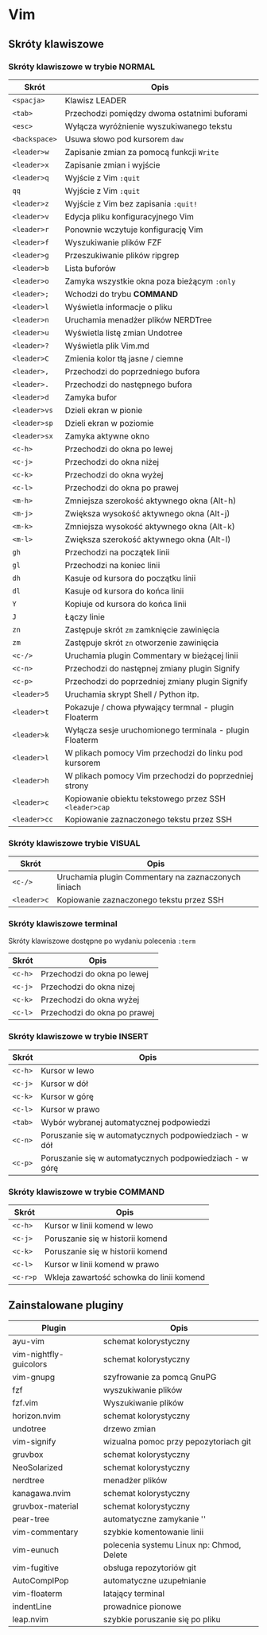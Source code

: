 # Vim

## Skróty klawiszowe

### Skróty klawiszowe w trybie NORMAL

| Skrót          | Opis                                                          |
|----------------|---------------------------------------------------------------|
| `<spacja>`     | Klawisz LEADER                                                |
| `<tab>`        | Przechodzi pomiędzy dwoma ostatnimi buforami                  |
| `<esc>`        | Wyłącza wyróżnienie wyszukiwanego tekstu                      |
| `<backspace>`  | Usuwa słowo pod kursorem `daw`                                |
| `<leader>w`    | Zapisanie zmian za pomocą funkcji `Write`                     |
| `<leader>x`    | Zapisanie zmian i wyjście                                     |
| `<leader>q`    | Wyjście z Vim `:quit`                                         |
| `qq`           | Wyjście z Vim `:quit`                                         |
| `<leader>z`    | Wyjście z Vim bez zapisania `:quit!`                          |
| `<leader>v`    | Edycja pliku konfiguracyjnego Vim                             |
| `<leader>r`    | Ponownie wczytuje konfigurację Vim                            |
| `<leader>f`    | Wyszukiwanie plików FZF                                       |
| `<leader>g`    | Przeszukiwanie plików ripgrep                                 |
| `<leader>b`    | Lista buforów                                                 |
| `<leader>o`    | Zamyka wszystkie okna poza bieżącym `:only`                   |
| `<leader>;`    | Wchodzi do trybu **COMMAND**                                  |
| `<leader>l`    | Wyświetla informacje o pliku                                  |
| `<leader>n`    | Uruchamia menadżer plików NERDTree                            |
| `<leader>u`    | Wyświetla listę zmian Undotree                                |
| `<leader>?`    | Wyświetla plik Vim.md                                         |
| `<leader>C`    | Zmienia kolor tłą jasne / ciemne                              |
| `<leader>,`    | Przechodzi do poprzedniego bufora                             |
| `<leader>.`    | Przechodzi do następnego bufora                               |
| `<leader>d`    | Zamyka bufor                                                  |
| `<leader>vs`   | Dzieli ekran w pionie                                         |
| `<leader>sp`   | Dzieli ekran w poziomie                                       |
| `<leader>sx`   | Zamyka aktywne okno                                           |
| `<c-h>`        | Przechodzi do okna po lewej                                   |
| `<c-j>`        | Przechodzi do okna niżej                                      |
| `<c-k>`        | Przechodzi do okna wyżej                                      |
| `<c-l>`        | Przechodzi do okna po prawej                                  |
| `<m-h>`        | Zmniejsza szerokość aktywnego okna (Alt-h)                    |
| `<m-j>`        | Zwiększa wysokość aktywnego okna (Alt-j)                      |
| `<m-k>`        | Zmniejsza wysokość aktywnego okna (Alt-k)                     |
| `<m-l>`        | Zwiększa szerokość aktywnego okna (Alt-l)                     |
| `gh`           | Przechodzi na początek linii                                  |
| `gl`           | Przechodzi na koniec linii                                    |
| `dh`           | Kasuje od kursora do początku linii                           |
| `dl`           | Kasuje od kursora do końca linii                              |
| `Y`            | Kopiuje od kursora do końca linii                             |
| `J`            | Łączy linie                                                   |
| `zn`           | Zastępuje skrót `zm` zamknięcie zawinięcia                    |
| `zm`           | Zastępuje skrót `zn` otworzenie zawinięcia                    |
| `<c-/>`        | Uruchamia plugin Commentary w bieżącej linii                  |
| `<c-n>`        | Przechodzi do następnej zmiany plugin Signify                 |
| `<c-p>`        | Przechodzi do poprzedniej zmiany plugin Signify               |
| `<leader>5`    | Uruchamia skrypt Shell / Python itp.                          |
| `<leader>t`    | Pokazuje / chowa pływający termnal - plugin Floaterm          |
| `<leader>k`    | Wyłącza sesje uruchomionego terminala - plugin Floaterm       |
| `<leader>l`    | W plikach pomocy Vim przechodzi do linku pod kursorem         |
| `<leader>h`    | W plikach pomocy Vim przechodzi do poprzedniej strony         |
| `<leader>c`    | Kopiowanie obiektu tekstowego przez SSH `<leader>cap`         |
| `<leader>cc`   | Kopiowanie zaznaczonego tekstu przez SSH                      |

### Skróty klawiszowe trybie VISUAL

| Skrót          | Opis                                                          |
|----------------|---------------------------------------------------------------|
| `<c-/>`        | Uruchamia plugin Commentary na zaznaczonych liniach           |
| `<leader>c`    | Kopiowanie zaznaczonego tekstu przez SSH                      |

### Skróty klawiszowe terminal

Skróty klawiszowe dostępne po wydaniu polecenia `:term`

| Skrót          | Opis                                                          |
|----------------|---------------------------------------------------------------|
| `<c-h>`        | Przechodzi do okna po lewej                                   |
| `<c-j>`        | Przechodzi do okna nizej                                      |
| `<c-k>`        | Przechodzi do okna wyżej                                      |
| `<c-l>`        | Przechodzi do okna po prawej                                  |

### Skróty klawiszowe w trybie INSERT

| Skrót          | Opis                                                          |
|----------------|---------------------------------------------------------------|
| `<c-h>`        | Kursor w lewo                                                 |
| `<c-j>`        | Kursor w dół                                                  |
| `<c-k>`        | Kursor w górę                                                 |
| `<c-l>`        | Kursor w prawo                                                |
| `<tab>`        | Wybór wybranej automatycznej podpowiedzi                      |
| `<c-n>`        | Poruszanie się w automatycznych podpowiedziach - w dół        |
| `<c-p>`        | Poruszanie się w automatycznych podpowiedziach - w górę       |

### Skróty klawiszowe w trybie COMMAND

| Skrót          | Opis                                                          |
|----------------|---------------------------------------------------------------|
| `<c-h>`        | Kursor w linii komend w lewo                                  |
| `<c-j>`        | Poruszanie się w historii komend                              |
| `<c-k>`        | Poruszanie się w historii komend                              |
| `<c-l>`        | Kursor w linii komend w prawo                                 |
| `<c-r>p`       | Wkleja zawartość schowka do linii komend                      |

## Zainstalowane pluginy

| Plugin                 | Opis                                         |
|------------------------|----------------------------------------------|
| ayu-vim                | schemat kolorystyczny                        |
| vim-nightfly-guicolors | schemat kolorystyczny                        |
| vim-gnupg              | szyfrowanie za pomcą GnuPG                   |
| fzf                    | wyszukiwanie plików                          |
| fzf.vim                | Wyszukiwanie plików                          |
| horizon.nvim           | schemat kolorystyczny                        |
| undotree               | drzewo zmian                                 |
| vim-signify            | wizualna pomoc przy pepozytoriach git        |
| gruvbox                | schemat kolorystyczny                        |
| NeoSolarized           | schemat kolorystyczny                        |
| nerdtree               | menadżer plików                              |
| kanagawa.nvim          | schemat kolorystyczny                        |
| gruvbox-material       | schemat kolorystyczny                        |
| pear-tree              | automatyczne zamykanie ''                    |
| vim-commentary         | szybkie komentowanie linii                   |
| vim-eunuch             | polecenia systemu Linux np: Chmod, Delete    |
| vim-fugitive           | obsługa repozytoriów git                     |
| AutoComplPop           | automatyczne uzupełnianie                    |
| vim-floaterm           | latający terminal                            |
| indentLine             | prowadnice pionowe                           |
| leap.nvim              | szybkie poruszanie się po pliku              |
